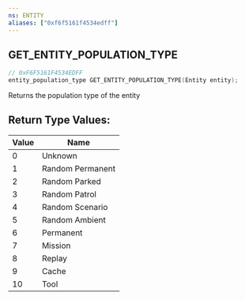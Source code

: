 ```yaml
---
ns: ENTITY
aliases: ["0xf6f5161f4534edff"]
---
```

## GET_ENTITY_POPULATION_TYPE

```c
// 0xF6F5161F4534EDFF
entity_population_type GET_ENTITY_POPULATION_TYPE(Entity entity);
```

Returns the population type of the entity

## Return Type Values:
| Value | Name |
| --- | --- |
| 0 | Unknown |
| 1 | Random Permanent |
| 2 | Random Parked |
| 3 | Random Patrol |
| 4 | Random Scenario |
| 5 | Random Ambient |
| 6 | Permanent |
| 7 | Mission |
| 8 | Replay |
| 9 | Cache |
| 10 | Tool |

